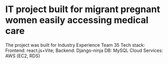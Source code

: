 # IT project built for migrant pregnant women easily accessing medical care
The project was built for Industry Experience Team 35
Tech stack: 
Frontend: react.js+Vite; 
Backend: Django-ninja
DB: MySQL
Cloud Services: AWS (EC2, RDS)
